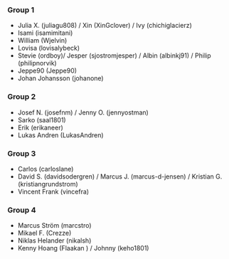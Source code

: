 ### Group 1
- Julia X. (juliagu808) / Xin (XinGclover) / Ivy (chichiglacierz) 
- Isami (isamimitani) 
- William (Wjelvin) 
- Lovisa (lovisalybeck) 
- Stevie (ordboy)/ Jesper (sjostromjesper) / Albin (albinkj91) / Philip (philipnorvik)
- Jeppe90 (Jeppe90)
- Johan Johansson (johanone)

### Group 2
- Josef N. (josefnm) / Jenny O. (jennyostman) 
- Sarko (saal1801) 
- Erik (erikaneer)
- Lukas Andren (LukasAndren)

### Group 3
- Carlos (carloslane) 
- David S. (davidsodergren) / Marcus J. (marcus-d-jensen) / Kristian G. (kristiangrundstrom)
- Vincent Frank (vincefra)

### Group 4
- Marcus Ström (marcstro) 
- Mikael F. (Crezze)
- Niklas Helander (nikalsh)
- Kenny Hoang (Flaakan ) / Johnny (keho1801)
